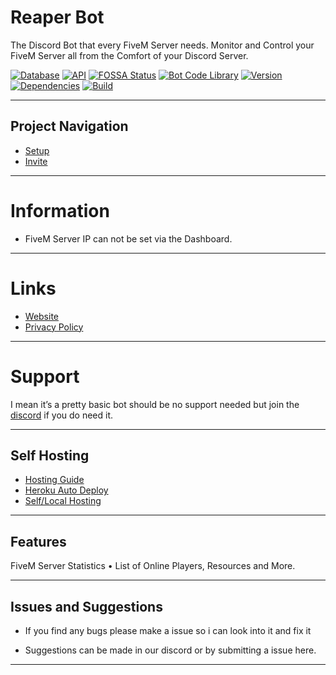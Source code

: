 # Reaper Bot
The Discord Bot that every FiveM Server needs. Monitor and Control your FiveM Server all from the Comfort of your Discord Server. 

[![Database](https://img.shields.io/badge/Database-Mongoose%20-green.svg?style=flat)](http://help.toxicdev.me/docs/projects/ninjabot) [![API](https://img.shields.io/badge/API-v1.0.0%20-red.svg?style=flat)](http://help.toxicdev.me/docs/projects/fivem-stats-bot)
[![FOSSA Status](https://img.shields.io/badge/Status-Online%20-green.svg?style=flat)](http://help.toxicdev.me/docs/projects/fivem-stats-bot)
[![Bot Code Library](https://img.shields.io/badge/Library-discord.js-orange.svg)](https://discord.js.org/#/) [![Version](https://img.shields.io/badge/Version-1.00-blue.svg)](http://help.toxicdev.me/docs/projects/ninjabot) [![Dependencies](https://img.shields.io/badge/Dependencies-43%20-9cf.svg?style=flat)](http://help.toxicdev.me/docs/projects/ninjabot) [![Build](https://img.shields.io/badge/Build-Stable%20-success.svg?style=flat)](http://help.toxicdev.me/docs/projects/ninjabot)




---

## Project Navigation
- [Setup](https://help.toxicdev.me/docs/guides/statsbot-setup)
- [Invite](https://grimreaperbot.site/invite)

---

# Information
* FiveM Server IP can not be set via the Dashboard.

---

# Links
* [Website](https://grimreaperbot.site/)
* [Privacy Policy](https://grimreaperbot.site/privacy)

---

# Support
I mean it’s a pretty basic bot should be no support needed but join the [discord](https://discord.gg/MsWT8awvBZ) if you do need it. 

---

## Self Hosting
* [Hosting Guide](https://help.grimreaperbot.site/docs/hosting/overview)
* [Heroku Auto Deploy](https://help.grimreaperbot.site/docs/hosting/heroku/auto/auto-deploy)
* [Self/Local Hosting](https://help.grimreaperbot.site/docs/hosting/heroku/setup/intro)

---

## Features

<Playground>

 <Alert theme="dark">FiveM Server Statistics</Alert>
 • List of Online Players, Resources and More.
 
 </Playground>


---

## Issues and Suggestions

- If you find any bugs please make a issue so i can look into it and fix it

- Suggestions can be made in our discord or by submitting a issue here.

---
